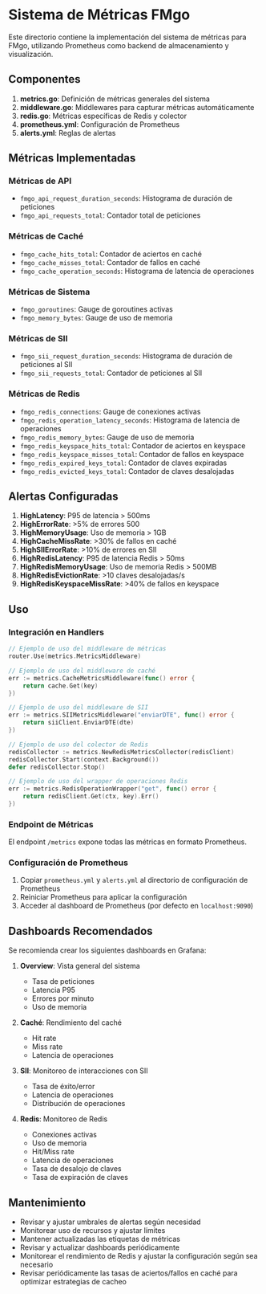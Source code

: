 # Sistema de Métricas FMgo

Este directorio contiene la implementación del sistema de métricas para FMgo, utilizando Prometheus como backend de almacenamiento y visualización.

## Componentes

1. **metrics.go**: Definición de métricas generales del sistema
2. **middleware.go**: Middlewares para capturar métricas automáticamente
3. **redis.go**: Métricas específicas de Redis y colector
4. **prometheus.yml**: Configuración de Prometheus
5. **alerts.yml**: Reglas de alertas

## Métricas Implementadas

### Métricas de API
- `fmgo_api_request_duration_seconds`: Histograma de duración de peticiones
- `fmgo_api_requests_total`: Contador total de peticiones

### Métricas de Caché
- `fmgo_cache_hits_total`: Contador de aciertos en caché
- `fmgo_cache_misses_total`: Contador de fallos en caché
- `fmgo_cache_operation_seconds`: Histograma de latencia de operaciones

### Métricas de Sistema
- `fmgo_goroutines`: Gauge de goroutines activas
- `fmgo_memory_bytes`: Gauge de uso de memoria

### Métricas de SII
- `fmgo_sii_request_duration_seconds`: Histograma de duración de peticiones al SII
- `fmgo_sii_requests_total`: Contador de peticiones al SII

### Métricas de Redis
- `fmgo_redis_connections`: Gauge de conexiones activas
- `fmgo_redis_operation_latency_seconds`: Histograma de latencia de operaciones
- `fmgo_redis_memory_bytes`: Gauge de uso de memoria
- `fmgo_redis_keyspace_hits_total`: Contador de aciertos en keyspace
- `fmgo_redis_keyspace_misses_total`: Contador de fallos en keyspace
- `fmgo_redis_expired_keys_total`: Contador de claves expiradas
- `fmgo_redis_evicted_keys_total`: Contador de claves desalojadas

## Alertas Configuradas

1. **HighLatency**: P95 de latencia > 500ms
2. **HighErrorRate**: >5% de errores 500
3. **HighMemoryUsage**: Uso de memoria > 1GB
4. **HighCacheMissRate**: >30% de fallos en caché
5. **HighSIIErrorRate**: >10% de errores en SII
6. **HighRedisLatency**: P95 de latencia Redis > 50ms
7. **HighRedisMemoryUsage**: Uso de memoria Redis > 500MB
8. **HighRedisEvictionRate**: >10 claves desalojadas/s
9. **HighRedisKeyspaceMissRate**: >40% de fallos en keyspace

## Uso

### Integración en Handlers

```go
// Ejemplo de uso del middleware de métricas
router.Use(metrics.MetricsMiddleware)

// Ejemplo de uso del middleware de caché
err := metrics.CacheMetricsMiddleware(func() error {
    return cache.Get(key)
})

// Ejemplo de uso del middleware de SII
err := metrics.SIIMetricsMiddleware("enviarDTE", func() error {
    return siiClient.EnviarDTE(dte)
})

// Ejemplo de uso del colector de Redis
redisCollector := metrics.NewRedisMetricsCollector(redisClient)
redisCollector.Start(context.Background())
defer redisCollector.Stop()

// Ejemplo de uso del wrapper de operaciones Redis
err := metrics.RedisOperationWrapper("get", func() error {
    return redisClient.Get(ctx, key).Err()
})
```

### Endpoint de Métricas

El endpoint `/metrics` expone todas las métricas en formato Prometheus.

### Configuración de Prometheus

1. Copiar `prometheus.yml` y `alerts.yml` al directorio de configuración de Prometheus
2. Reiniciar Prometheus para aplicar la configuración
3. Acceder al dashboard de Prometheus (por defecto en `localhost:9090`)

## Dashboards Recomendados

Se recomienda crear los siguientes dashboards en Grafana:

1. **Overview**: Vista general del sistema
   - Tasa de peticiones
   - Latencia P95
   - Errores por minuto
   - Uso de memoria

2. **Caché**: Rendimiento del caché
   - Hit rate
   - Miss rate
   - Latencia de operaciones

3. **SII**: Monitoreo de interacciones con SII
   - Tasa de éxito/error
   - Latencia de operaciones
   - Distribución de operaciones

4. **Redis**: Monitoreo de Redis
   - Conexiones activas
   - Uso de memoria
   - Hit/Miss rate
   - Latencia de operaciones
   - Tasa de desalojo de claves
   - Tasa de expiración de claves

## Mantenimiento

- Revisar y ajustar umbrales de alertas según necesidad
- Monitorear uso de recursos y ajustar límites
- Mantener actualizadas las etiquetas de métricas
- Revisar y actualizar dashboards periódicamente
- Monitorear el rendimiento de Redis y ajustar la configuración según sea necesario
- Revisar periódicamente las tasas de aciertos/fallos en caché para optimizar estrategias de cacheo 